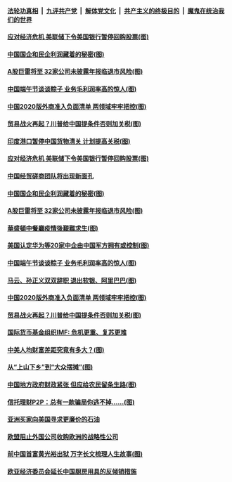 ####  [法轮功真相](../../../../basic/blob/master/README.md?t=06261931) &nbsp;|&nbsp; [九评共产党](../../../../9ping.md/blob/master/README.md?t=06261931) &nbsp;|&nbsp; [解体党文化](../../../../jtdwh.md/blob/master/README.md?t=06261931)  &nbsp;|&nbsp; [共产主义的终极目的](../../../../gczydzjmd.md/blob/master/README.md?t=06261931) &nbsp;|&nbsp; [魔鬼在统治我们的世界](../../../../mgztzwmdsj.md/blob/master/README.md?t=06261931) 

#### [应对经济危机 美联储下令美国银行暂停回购股票(图)](../pages/p5/937760.md?t=06261931) 

#### [中国国企和民企利润藏着的秘密(图)](../pages/p5/937711.md?t=06261931) 

#### [A股巨雷将至 32家公司未披露年报临退市风险(图)](../pages/p5/937727.md?t=06261931) 

#### [中国端午节谈谈粽子 业务毛利润率高的惊人(图)](../pages/p5/937695.md?t=06261931) 

#### [中国2020版外商准入负面清单 两领域牢牢把控(图)](../pages/p5/937687.md?t=06261931) 

#### [贸易战火再起？川普给中国提条件否则加关税(图)](../pages/p5/937682.md?t=06261931) 

#### [印度港口暂停中国货物清关 计划提高关税(图)](../pages/p5/937779.md?t=06261931) 

#### [应对经济危机 美联储下令美国银行暂停回购股票(图)](../pages/p5/937760.md?t=06261931) 

#### [中国经贸磋商团队将出现新面孔](../pages/p5/937736.md?t=06261931) 

#### [中国国企和民企利润藏着的秘密(图)](../pages/p5/937711.md?t=06261931) 

#### [A股巨雷将至 32家公司未披露年报临退市风险(图)](../pages/p5/937727.md?t=06261931) 

#### [華盛頓中餐廳疫情後艱難求生(图)](../pages/p5/937726.md?t=06261931) 

#### [美国认定华为等20家中企由中国军方拥有或控制(图)](../pages/p5/937724.md?t=06261931) 

#### [中国端午节谈谈粽子 业务毛利润率高的惊人(图)](../pages/p5/937695.md?t=06261931) 

#### [马云、孙正义双双辞职 退出软银、阿里巴巴(图)](../pages/p5/937690.md?t=06261931) 

#### [中国2020版外商准入负面清单 两领域牢牢把控(图)](../pages/p5/937687.md?t=06261931) 

#### [贸易战火再起？川普给中国提条件否则加关税(图)](../pages/p5/937682.md?t=06261931) 

#### [国际货币基金组织IMF: 危机更重、复苏更难](../pages/p5/937676.md?t=06261931) 

#### [中美人均财富差距究竟有多大？(图)](../pages/p5/937633.md?t=06261931) 

#### [从“上山下乡”到“大众摆摊”(图)](../pages/p5/937620.md?t=06261931) 

#### [中国地方政府财政紧张 但应给农民留条生路(图)](../pages/p5/937593.md?t=06261931) 

#### [信托理财P2P：总有一款骗局你逃不掉……(图)](../pages/p5/937618.md?t=06261931) 

#### [亚洲买家向美国寻求更廉价的石油](../pages/p5/937608.md?t=06261931) 

#### [欧盟阻止外国公司收购欧洲的战略性公司](../pages/p5/937606.md?t=06261931) 

#### [前中国首富黄光裕出狱 万字长文梳理人生故事(图)](../pages/p5/937586.md?t=06261931) 

#### [欧亚经济委员会延长中国厨房用具的反倾销措施](../pages/p5/937582.md?t=06261931) 

